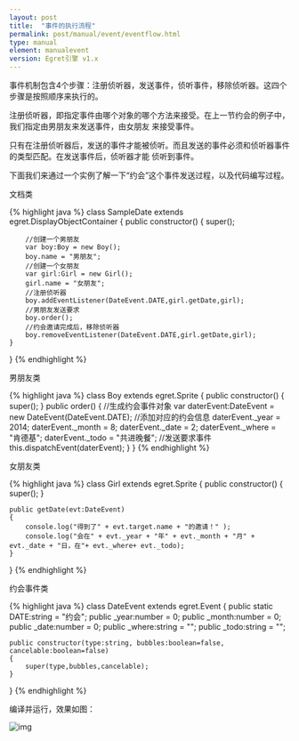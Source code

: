 ```yaml
---
layout: post
title:  "事件的执行流程"
permalink: post/manual/event/eventflow.html
type: manual
element: manualevent
version: Egret引擎 v1.x
---
```


事件机制包含4个步骤：注册侦听器，发送事件，侦听事件，移除侦听器。这四个步骤是按照顺序来执行的。

注册侦听器，即指定事件由哪个对象的哪个方法来接受。在上一节约会的例子中，我们指定由男朋友来发送事件，由女朋友
来接受事件。

只有在注册侦听器后，发送的事件才能被侦听。而且发送的事件必须和侦听器事件的类型匹配。在发送事件后，侦听器才能
侦听到事件。

下面我们来通过一个实例了解一下“约会”这个事件发送过程，以及代码编写过程。

文档类

{% highlight java  %}
class SampleDate extends egret.DisplayObjectContainer
{
    public constructor()
    {
        super();

        //创建一个男朋友
        var boy:Boy = new Boy();
        boy.name = "男朋友";
        //创建一个女朋友
        var girl:Girl = new Girl();
        girl.name = "女朋友";
        //注册侦听器
        boy.addEventListener(DateEvent.DATE,girl.getDate,girl);
        //男朋友发送要求
        boy.order();
        //约会邀请完成后，移除侦听器
        boy.removeEventListener(DateEvent.DATE,girl.getDate,girl);
    }
}
{% endhighlight %}

男朋友类

{% highlight java  %}
class Boy extends egret.Sprite
{
    public constructor()
    {
        super();
    }
    public order()
    {
        //生成约会事件对象
        var daterEvent:DateEvent = new DateEvent(DateEvent.DATE);
        //添加对应的约会信息
        daterEvent._year = 2014;
        daterEvent._month = 8;
        daterEvent._date = 2;
        daterEvent._where = "肯德基";
        daterEvent._todo = "共进晚餐";
        //发送要求事件
        this.dispatchEvent(daterEvent);
    }
}
{% endhighlight %}


女朋友类

{% highlight java  %}
class Girl extends egret.Sprite
{
    public constructor()
    {
        super();
    }

    public getDate(evt:DateEvent)
    {
        console.log("得到了" + evt.target.name + "的邀请！" );
        console.log("会在" + evt._year + "年" + evt._month + "月" + evt._date + "日，在"+ evt._where+ evt._todo);
    }
}
{% endhighlight %}

约会事件类

{% highlight java  %}
class DateEvent extends egret.Event
{
    public static DATE:string = "约会";
    public _year:number = 0;
    public _month:number = 0;
    public _date:number = 0;
    public _where:string = "";
    public _todo:string = "";

    public constructor(type:string, bubbles:boolean=false, cancelable:boolean=false)
    {
        super(type,bubbles,cancelable);
    }
}
{% endhighlight %}

编译并运行，效果如图：

![img]({{site.baseurl}}/assets/img/eventflow1.png)